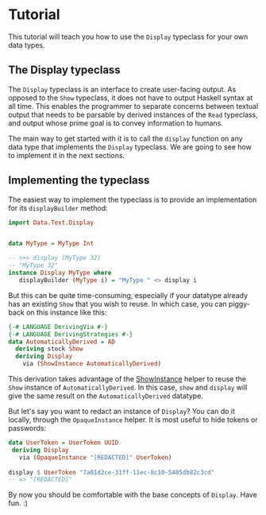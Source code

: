 # Tutorial

This tutorial will teach you how to use the `Display` typeclass for your own data types.

## The Display typeclass

The `Display` typeclass is an interface to create user-facing output.
As opposed to the `Show` typeclass, it does not have to output Haskell syntax at all
time. This enables the programmer to separate concerns between textual output 
that needs to be parsable by derived instances of the `Read` typeclass, and 
output whose prime goal is to convey information to humans.

The main way to get started with it is to call the `display` function on any data type
that implements the `Display` typeclass. We are going to see how to implement it in
the next sections.

## Implementing the typeclass

The easiest way to implement the typeclass is to provide an implementation for its
`displayBuilder` method:

```haskell
import Data.Text.Display


data MyType = MyType Int

-- >>> display (MyType 32)
-- "MyType 32"
instance Display MyType where
   displayBuilder (MyType i) = "MyType " <> display i
```

But this can be quite time-consuming, especially if your datatype already has
an existing `Show` that you wish to reuse. In which case, you can piggy-back
on this instance like this:

```haskell
{-# LANGUAGE DerivingVia #-}
{-# LANGUAGE DerivingStrategies #-}
data AutomaticallyDerived = AD
  deriving stock Show 
  deriving Display
    via (ShowInstance AutomaticallyDerived) 
```

This derivation takes advantage of the [ShowInstance][ShowInstance] helper to reuse 
the `Show` instance of `AutomaticallyDerived`.
In this case, `show` and `display` will give the same result on the
`AutomaticallyDerived` datatype.

But let's say you want to redact an instance of `Display`? You can do it locally, through
the `OpaqueInstance` helper. It is most useful to hide tokens or passwords:

```haskell
data UserToken = UserToken UUID                           
 deriving Display                                         
   via (OpaqueInstance "[REDACTED]" UserToken)            
                                                          
display $ UserToken "7a01d2ce-31ff-11ec-8c10-5405db82c3cd"
-- => "[REDACTED]"                                              
```

By now you should be comfortable with the base concepts of `Display`. Have fun. :) 

[ShowInstance]: https://hackage.haskell.org/package/text-display/docs/Data-Text-Display.html#t:ShowInstance

